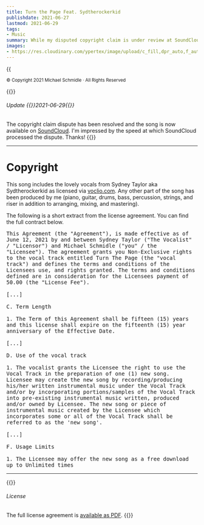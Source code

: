 ```yaml
---
title: Turn the Page Feat. Sydtherockerkid
publishdate: 2021-06-27
lastmod: 2021-06-29
tags:
- Music
summary: While my disputed copyright claim is under review at SoundCloud, I release my song "Turn the Page" here–along with details about the legal stuff.
images:
- https://res.cloudinary.com/ypertex/image/upload/c_fill,dpr_auto,f_auto,g_auto,h_630,q_auto,w_1200/8a6b7fa6-f9e5-437d-9126-150e0535e993
---
```


{{<audio src="Turn the Page - Michael Schmidle feat. Sydtherockerkid.mp3" cover="v1624819830/covers/Turn_The_Page_-_Michael_Schmidle_feat._Sydtherockerkid">}}

<small>© Copyright 2021 Michael Schmidle · All Rights Reserved</small>

{{<card class="alert-light">}}
###### <i class="las la-sync"></i> Update {{<date>}}2021-06-29{{</date>}}

The copyright claim dispute has been resolved and the song is now available on [SoundCloud](https://soundcloud.com/michaelschmidle/turn-the-page-feat-sydtherockerkid/). I'm impressed by the speed at which SoundCloud processed the dispute. Thanks!
{{</card>}}

---

# Copyright

This song includes the lovely vocals from Sydney Taylor aka Sydtherockerkid as licensed via [voclio.com](https://www.voclio.com/). Any other part of the song has been produced by me (piano, guitar, drums, bass, percussion, strings, and riser in addition to arranging, mixing, and mastering).

The following is a short extract from the license agreement. You can find the full contract below.

<pre style="white-space:pre-line">This Agreement (the "Agreement"), is made effective as of June 12, 2021 by and between Sydney Taylor ("The Vocalist" / "Licensor") and Michael Schmidle ("you" / the "Licensee"). The agreement grants you Non-Exclusive rights to the vocal track entitled Turn The Page (the "vocal track") and defines the terms and conditions of the Licensees use, and rights granted. The terms and conditions defined are in consideration for the Licensees payment of 50.00 (the "License Fee").

[...]

C. Term Length

1. The Term of this Agreement shall be fifteen (15) years and this license shall expire on the fifteenth (15) year anniversary of the Effective Date.

[...]

D. Use of the vocal track

1. The vocalist grants the Licensee the right to use the Vocal Track in the preparation of one (1) new song. Licensee may create the new song by recording/producing his/her written instrumental music under the Vocal Track and/or by incorporating portions/samples of the Vocal Track into pre-existing instrumental music written, produced and/or owned by Licensee. The new song or piece of instrumental music created by the Licensee which incorporates some or all of the Vocal Track shall be referred to as the 'new song'.

[...]

F. Usage Limits

1. The Licensee may offer the new song as a free download up to Unlimited times</pre>

---

{{<note class="alert-success">}}
###### <i class="las la-balance-scale-left"></i> License

The full license agreement is [available as PDF](Turn%20The%20Page%20Contract.pdf).
{{</note>}}
